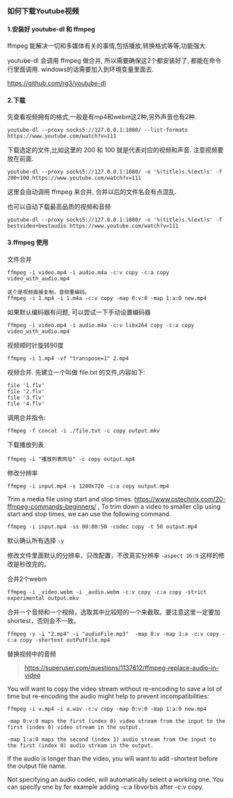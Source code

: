 ### 如何下载Youtube视频

#### 1.安装好 youtube-dl 和 ffmpeg

ffmpeg 能解决一切和多媒体有关的事情,包括播放,转换格式等等,功能强大.

youtube-dl 会调用 ffmpeg 做合并, 所以需要确保这2个都安装好了, 都能在命令行里面调用. windows的话需要加入到环境变量里面去.

https://github.com/rg3/youtube-dl

#### 2.下载

先查看视频拥有的格式,一般是有mp4和webm这2种,另外声音也有2种.
```
youtube-dl --proxy socks5://127.0.0.1:1080/ --list-formats https://www.youtube.com/watch?v=111
```

下载选定的文件,比如这里的 200 和 100 就是代表对应的视频和声音. 注意视频要放在前面.
```
youtube-dl --proxy socks5://127.0.0.1:1080/ -o '%(title)s.%(ext)s' -f 200+100 https://www.youtube.com/watch?v=111
```
这里会自动调用 ffmpeg 来合并, 合并以后的文件名会有点混乱. 

也可以自动下载最高品质的视频和音频
```
youtube-dl --proxy socks5://127.0.0.1:1080/ -o '%(title)s.%(ext)s' -f bestvideo+bestaudio https://www.youtube.com/watch?v=111
```
    

#### 3.ffmpeg 使用

文件合并
```
ffmpeg -i video.mp4 -i audio.m4a -c:v copy -c:a copy video_with_audio.mp4

这个是视频直接复制，音频重编码。
ffmpeg -i 1.mp4 -i 1.m4a -c:v copy -map 0:v:0 -map 1:a:0 new.mp4
```

如果默认编码器有问题, 可以尝试一下手动设置编码器
```
ffmpeg -i video.mp4 -i audio.m4a -c:v libx264 copy -c:a copy video_with_audio.mp4
```

视频顺时针旋转90度
```
ffmpeg -i 1.mp4 -vf "transpose=1" 2.mp4
```

视频合并. 先建立一个叫做 file.txt 的文件,内容如下:
```
file '1.flv'
file '2.flv'
file '3.flv'
file '4.flv'
```

调用合并指令:
```
ffmpeg -f concat -i ./file.txt -c copy output.mkv 
```

下载播放列表
```
ffmpeg -i "播放列表网址" -c copy output.mp4
```

修改分辨率
```
ffmpeg -i input.mp4 -s 1280x720 -c:a copy output.mp4
```

Trim a media file using start and stop times. https://www.ostechnix.com/20-ffmpeg-commands-beginners/ ,
To trim down a video to smaller clip using start and stop times, we can use the following command.
```
ffmpeg -i input.mp4 -ss 00:00:50 -codec copy -t 50 output.mp4
```

默认确认所有选择 `-y`

修改文件里面默认的分辨率，只改配置，不改真实分辨率 `-aspect 16:9` 这样的修改是秒改完的。

合并2个webm
```
ffmpeg -i _video.webm -i _audio.webm -c:v copy -c:a copy -strict experimental output.mkv
```

合并一个音频和一个视频，选取其中比较短的一个来截取。要注意这里一定要加 shortest，否则会不一致。
```
ffmpeg -y -i "2.mp4" -i "audioFile.mp3"  -map 0:v -map 1:a -c:v copy -c:a copy -shortest outPutFile.mp4
```

替换视频中的音频

> https://superuser.com/questions/1137612/ffmpeg-replace-audio-in-video

You will want to copy the video stream without re-encoding to save a lot of time but re-encoding the audio might help to prevent incompatibilities:
```
ffmpeg -i v.mp4 -i a.wav -c:v copy -map 0:v:0 -map 1:a:0 new.mp4

-map 0:v:0 maps the first (index 0) video stream from the input to the first (index 0) video stream in the output.

-map 1:a:0 maps the second (index 1) audio stream from the input to the first (index 0) audio stream in the output.
```
If the audio is longer than the video, you will want to add -shortest before the output file name.

Not specifying an audio codec, will automatically select a working one. You can specify one by for example adding -c:a libvorbis after -c:v copy.